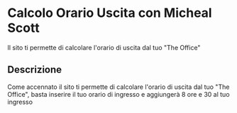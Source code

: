 # Calcolo Orario Uscita con Micheal Scott
Il sito ti permette di calcolare l'orario di uscita dal tuo "The Office"

## Descrizione

Come accennato il sito ti permette di calcolare l'orario di uscita dal tuo "The Office", 
basta inserire il tuo orario di ingresso e aggiungerà 8 ore e 30 al tuo ingresso
